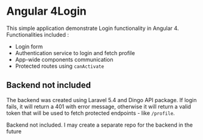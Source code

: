 # Angular 4Login

This simple application demonstrate Login functionality in Angular 4. Functionalities included :

* Login form
* Authentication service to login and fetch profile
* App-wide components communication
* Protected routes using `canActivate`

## Backend not included

The backend was created using Laravel 5.4 and Dingo API package. If login fails, it will return a 401 with error message, otherwise it will return a valid token that will be used to fetch protected endpoints - like `/profile`.

Backend not included. I may create a separate repo for the backend in the future